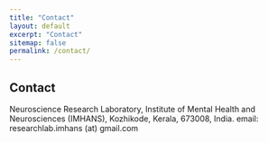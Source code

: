 ```yaml
---
title: "Contact"
layout: default
excerpt: "Contact"
sitemap: false
permalink: /contact/
---
```


## Contact

Neuroscience Research Laboratory, 
Institute of Mental Health and Neurosciences (IMHANS), 
Kozhikode, Kerala, 673008, India. 
email: researchlab.imhans (at) gmail.com
